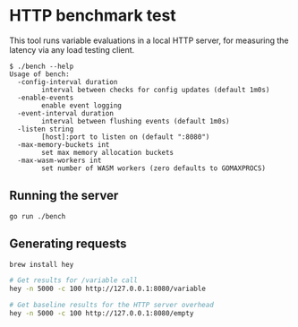 # HTTP benchmark test

This tool runs variable evaluations in a local HTTP server, for measuring the latency via any load testing client.

```
$ ./bench --help
Usage of bench:
  -config-interval duration
        interval between checks for config updates (default 1m0s)
  -enable-events
        enable event logging
  -event-interval duration
        interval between flushing events (default 1m0s)
  -listen string
        [host]:port to listen on (default ":8080")
  -max-memory-buckets int
        set max memory allocation buckets
  -max-wasm-workers int
        set number of WASM workers (zero defaults to GOMAXPROCS)
```

## Running the server
```
go run ./bench
```

## Generating requests
```bash
brew install hey

# Get results for /variable call
hey -n 5000 -c 100 http://127.0.0.1:8080/variable

# Get baseline results for the HTTP server overhead
hey -n 5000 -c 100 http://127.0.0.1:8080/empty
```